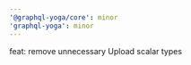```yaml
---
'@graphql-yoga/core': minor
'graphql-yoga': minor
---
```


feat: remove unnecessary Upload scalar types
